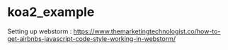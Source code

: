 # koa2_example

Setting up webstorm :
https://www.themarketingtechnologist.co/how-to-get-airbnbs-javascript-code-style-working-in-webstorm/
